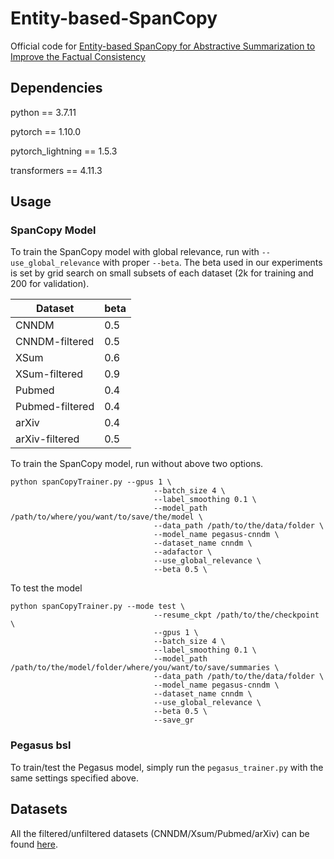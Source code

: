 # Entity-based-SpanCopy
Official code for [Entity-based SpanCopy for Abstractive Summarization to Improve the Factual Consistency](https://arxiv.org/abs/2209.03479)

## Dependencies
python == 3.7.11

pytorch == 1.10.0

pytorch_lightning == 1.5.3

transformers == 4.11.3

## Usage
### SpanCopy Model
To train the SpanCopy model with global relevance, run with `--use_global_relevance` with proper `--beta`. The beta used in our experiments is set by grid search on small subsets  of each dataset (2k for training and 200 for validation). 

| Dataset | beta |
| --- | ----------- |
| CNNDM | 0.5| 
| CNNDM-filtered | 0.5 |
| XSum | 0.6 | 
| XSum-filtered | 0.9 |
| Pubmed | 0.4 | 
| Pubmed-filtered | 0.4 |
| arXiv | 0.4 | 
| arXiv-filtered | 0.5 |

To train the SpanCopy model, run without above two options.
```
python spanCopyTrainer.py --gpus 1 \
                                --batch_size 4 \
                                --label_smoothing 0.1 \
                                --model_path /path/to/where/you/want/to/save/the/model \
                                --data_path /path/to/the/data/folder \
                                --model_name pegasus-cnndm \
                                --dataset_name cnndm \
                                --adafactor \
                                --use_global_relevance \
                                --beta 0.5 \          
```

To test the model
```
python spanCopyTrainer.py --mode test \
                                --resume_ckpt /path/to/the/checkpoint \
                                --gpus 1 \
                                --batch_size 4 \
                                --label_smoothing 0.1 \
                                --model_path /path/to/the/model/folder/where/you/want/to/save/summaries \
                                --data_path /path/to/the/data/folder \
                                --model_name pegasus-cnndm \
                                --dataset_name cnndm \
                                --use_global_relevance \
                                --beta 0.5 \
                                --save_gr
``` 
### Pegasus bsl
To train/test the Pegasus model, simply run the `pegasus_trainer.py` with the same settings specified above.

## Datasets
All the filtered/unfiltered datasets (CNNDM/Xsum/Pubmed/arXiv) can be found [here](https://drive.google.com/drive/folders/1I_NhJ44VVnaZ6GWY0hNjoLdYoCVgd_KV?usp=sharing).

